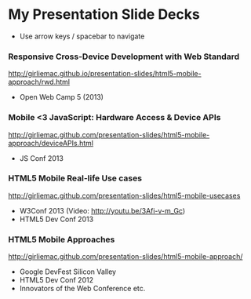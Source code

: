 My Presentation Slide Decks
===================

- Use arrow keys / spacebar to navigate

### Responsive Cross-Device Development with Web Standard

http://girliemac.github.io/presentation-slides/html5-mobile-approach/rwd.html

- Open Web Camp 5 (2013)


### Mobile <3 JavaScript: Hardware Access & Device APIs

http://girliemac.github.com/presentation-slides/html5-mobile-approach/deviceAPIs.html

- JS Conf 2013

### HTML5 Mobile Real-life Use cases

http://girliemac.github.com/presentation-slides/html5-mobile-usecases

- W3Conf 2013 (Video: http://youtu.be/3Afi-v-m_Gc)
- HTML5 Dev Conf 2013

### HTML5 Mobile Approaches

http://girliemac.github.com/presentation-slides/html5-mobile-approach/

- Google DevFest Silicon Valley
- HTML5 Dev Conf 2012
- Innovators of the Web Conference
etc.
